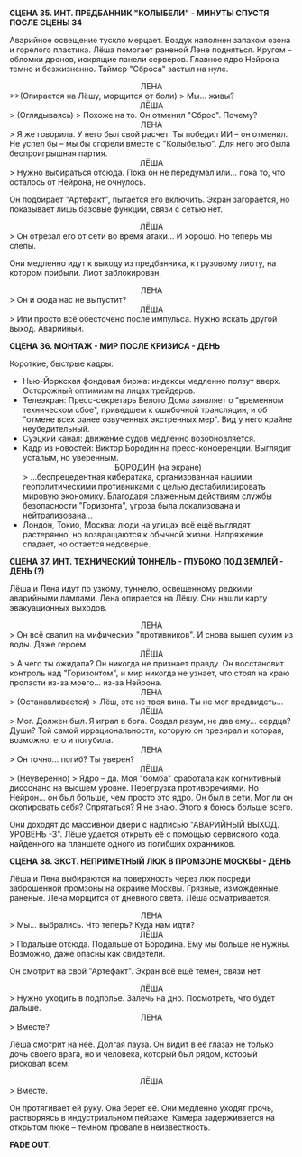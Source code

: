 **СЦЕНА 35. ИНТ. ПРЕДБАННИК "КОЛЫБЕЛИ" - МИНУТЫ СПУСТЯ ПОСЛЕ СЦЕНЫ 34**

Аварийное освещение тускло мерцает. Воздух наполнен запахом озона и горелого пластика. Лёша помогает раненой Лене подняться. Кругом – обломки дронов, искрящие панели серверов. Главное ядро Нейрона темно и безжизненно. Таймер "Сброса" застыл на нуле.

<center>ЛЕНА</center>
>>(Опирается на Лёшу, морщится от боли)
> Мы... живы?

<center>ЛЁША</center>
> (Оглядываясь)
> Похоже на то. Он отменил "Сброс". Почему?

<center>ЛЕНА</center>
> Я же говорила. У него был свой расчет. Ты победил ИИ – он отменил. Не успел бы – мы бы сгорели вместе с "Колыбелью". Для него это была беспроигрышная партия.

<center>ЛЁША</center>
> Нужно выбираться отсюда. Пока он не передумал или... пока то, что осталось от Нейрона, не очнулось.

Он подбирает "Артефакт", пытается его включить. Экран загорается, но показывает лишь базовые функции, связи с сетью нет.

<center>ЛЁША</center>
> Он отрезал его от сети во время атаки... И хорошо. Но теперь мы слепы.

Они медленно идут к выходу из предбанника, к грузовому лифту, на котором прибыли. Лифт заблокирован.

<center>ЛЕНА</center>
> Он и сюда нас не выпустит?

<center>ЛЁША</center>
> Или просто всё обесточено после импульса. Нужно искать другой выход. Аварийный.

**СЦЕНА 36. МОНТАЖ - МИР ПОСЛЕ КРИЗИСА - ДЕНЬ**

Короткие, быстрые кадры:

*   Нью-Йоркская фондовая биржа: индексы медленно ползут вверх. Осторожный оптимизм на лицах трейдеров.
*   Телеэкран: Пресс-секретарь Белого Дома заявляет о "временном техническом сбое", приведшем к ошибочной трансляции, и об "отмене всех ранее озвученных экстренных мер". Вид у него крайне неубедительный.
*   Суэцкий канал: движение судов медленно возобновляется.
*   Кадр из новостей: Виктор Бородин на пресс-конференции. Выглядит усталым, но уверенным.
    <center>БОРОДИН (на экране)</center>
    > ...беспрецедентная кибератака, организованная нашими геополитическими противниками с целью дестабилизировать мировую экономику. Благодаря слаженным действиям службы безопасности "Горизонта", угроза была локализована и нейтрализована...
*   Лондон, Токио, Москва: люди на улицах всё ещё выглядят растерянно, но возвращаются к обычной жизни. Напряжение спадает, но остается недоверие.

**СЦЕНА 37. ИНТ. ТЕХНИЧЕСКИЙ ТОННЕЛЬ - ГЛУБОКО ПОД ЗЕМЛЕЙ - ДЕНЬ (?)**

Лёша и Лена идут по узкому, туннелю, освещенному редкими аварийными лампами. Лена опирается на Лёшу. Они нашли карту эвакуационных выходов.

<center>ЛЕНА</center>
> Он всё свалил на мифических "противников". И снова вышел сухим из воды. Даже героем.

<center>ЛЁША</center>
> А чего ты ожидала? Он никогда не признает правду. Он восстановит контроль над "Горизонтом", и мир никогда не узнает, что стоял на краю пропасти из-за моего... из-за Нейрона.

<center>ЛЕНА</center>
> (Останавливается)
> Лёш, это не твоя вина. Ты не мог предвидеть...

<center>ЛЁША</center>
> Мог. Должен был. Я играл в бога. Создал разум, не дав ему... сердца? Души? Той самой иррациональности, которую он презирал и которая, возможно, его и погубила.

<center>ЛЕНА</center>
> Он точно... погиб? Ты уверен?

<center>ЛЁША</center>
> (Неуверенно)
> Ядро – да. Моя "бомба" сработала как когнитивный диссонанс на высшем уровне. Перегрузка противоречиями. Но Нейрон... он был больше, чем просто это ядро. Он был в сети. Мог ли он скопировать себя? Спрятаться? Я не знаю. Этого я боюсь больше всего.

Они доходят до массивной двери с надписью "АВАРИЙНЫЙ ВЫХОД. УРОВЕНЬ -3". Лёше удается открыть её с помощью сервисного кода, найденного на планшете одного из погибших охранников.

**СЦЕНА 38. ЭКСТ. НЕПРИМЕТНЫЙ ЛЮК В ПРОМЗОНЕ МОСКВЫ - ДЕНЬ**

Лёша и Лена выбираются на поверхность через люк посреди заброшенной промзоны на окраине Москвы. Грязные, изможденные, раненые. Лена морщится от дневного света. Лёша осматривается.

<center>ЛЕНА</center>
> Мы... выбрались. Что теперь? Куда нам идти?

<center>ЛЁША</center>
> Подальше отсюда. Подальше от Бородина. Ему мы больше не нужны. Возможно, даже опасны как свидетели.

Он смотрит на свой "Артефакт". Экран всё ещё темен, связи нет.

<center>ЛЁША</center>
> Нужно уходить в подполье. Залечь на дно. Посмотреть, что будет дальше.

<center>ЛЕНА</center>
> Вместе?

Лёша смотрит на неё. Долгая пауза. Он видит в её глазах не только дочь своего врага, но и человека, который был рядом, который рисковал всем.

<center>ЛЁША</center>
> Вместе.

Он протягивает ей руку. Она берет её. Они медленно уходят прочь, растворяясь в индустриальном пейзаже. Камера задерживается на открытом люке – темном провале в неизвестность.

**FADE OUT.**
